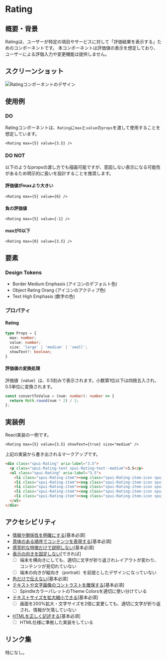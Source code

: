 # Rating

## 概要・背景
Ratingは、ユーザーが特定の項目やサービスに対して「評価結果を表示する」ためのコンポーネントです。
本コンポーネントは評価値の表示を想定しており、ユーザーによる評価入力や変更機能は提供しません。

## スクリーンショット
![Ratingコンポーネントのデザイン](https://github.com/user-attachments/assets/ddce8680-ddba-4510-a65b-b3f82e13db99)

## 使用例

### DO
Ratingコンポーネントは、`Rating`に`max`と`value`の`props`を渡して使用することを想定しています。

```tsx
<Rating max={5} value={3.5} />
```

### DO NOT
以下のようなpropsの渡し方でも描画可能ですが、意図しない表示になる可能性があるため明示的に扱いを設計することを推奨します。

#### 評価値がmaxより大きい
```tsx
<Rating max={5} value={6} />
```

#### 負の評価値
```tsx
<Rating max={5} value={-1} />
```

#### maxが0以下
```tsx
<Rating max={0} value={3.5} />
```

## 要素

### Design Tokens
- Border Medium Emphasis (アイコンのデフォルト色)
- Object Rating Orang (アイコンのアクティブ色)
- Text High Emphasis (数字の色)

### プロパティ

#### Rating
```ts
type Props = {
  max: number;
  value: number;
  size: 'large' | 'medium' | 'small';
  showText?: boolean;
}
```

#### 評価値の変換処理
評価値（value）は、0.5刻みで表示されます。小数第1位以下は四捨五入され、0.5単位に変換されます。

```ts
const convertToValue = (num: number): number => {
  return Math.round(num * 2) / 2;
};
```

## 実装例
React実装の一例です。

```tsx
<Rating max={5} value={3.5} showText={true} size="medium" />
```

上記の実装から書き出されるマークアップです。

```html
<div class="spui-Rating" aria-label="3.5">
  <p class="spui-Rating-text spui-Rating-text--medium">3.5</p>
  <ul class="spui-Rating" aria-label="3.5">
    <li class="spui-Rating-item"><svg class="spui-Rating-item-icon spui-Rating-item-icon--medium"></svg></li>
    <li class="spui-Rating-item"><svg class="spui-Rating-item-icon spui-Rating-item-icon--medium"></svg></li>
    <li class="spui-Rating-item"><svg class="spui-Rating-item-icon spui-Rating-item-icon--medium"></svg></li>
    <li class="spui-Rating-item"><svg class="spui-Rating-item-icon spui-Rating-item-icon--medium"></svg></li>
    <li class="spui-Rating-item"><svg class="spui-Rating-item-icon spui-Rating-item-icon--medium"></svg></li>
  </ul>
</div>
```

## アクセシビリティ

- [情報や関係性を明確にする](https://a11y-guidelines.ameba.design/1/3/1/)[基本必須]
- [意味のある順序でコンテンツを表現する](https://a11y-guidelines.ameba.design/1/3/2/)[基本必須]
- [感覚的な特徴だけで説明しない](https://a11y-guidelines.ameba.design/1/3/3/)[基本必須]
- [表示の向きを固定しない](https://a11y-guidelines.ameba.design/1/3/4/)[できれば]
  - [ ] 端末を横向きにしても、適切に文字が折り返されレイアウトが変わり、コンテンツが見切れていない
  - [ ] 端末の向きが縦向き（portrait）を前提としたデザインになっていない
- [色だけで伝えない](https://a11y-guidelines.ameba.design/1/4/1/)[基本必須]
- [テキストや文字画像のコントラストを確保する](https://a11y-guidelines.ameba.design/1/4/3/)[基本必須]
  - [ ] SpindleカラーパレットのTheme Colorsを適切に使い分けている
- [テキストサイズを拡大縮小できる](https://a11y-guidelines.ameba.design/1/4/4/)[基本必須]
  - [ ] 画面を200%拡大・文字サイズを2倍に変更しても、適切に文字が折り返され、情報が欠落していない
- [HTMLを正しく記述する](https://a11y-guidelines.ameba.design/4/1/1/)[基本必須]
  - [ ] HTML仕様に準拠した実装をしている

## リンク集
特になし。
